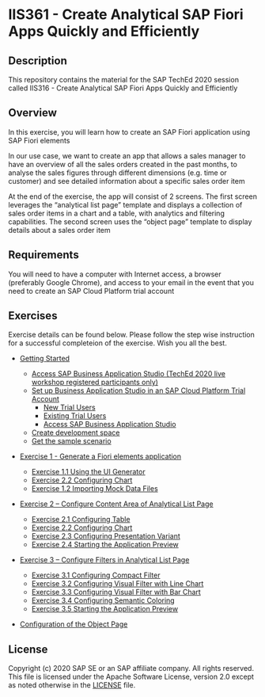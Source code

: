 # IIS361 - Create Analytical SAP Fiori Apps Quickly and Efficiently

## Description

This repository contains the material for the SAP TechEd 2020 session called IIS316 - Create Analytical SAP Fiori Apps Quickly and Efficiently  

## Overview

In this exercise, you will learn how to create an SAP Fiori application using SAP Fiori elements

In our use case, we want to create an app that allows a sales manager to have an overview of all the sales orders created in the past months, to analyse the sales figures through different dimensions (e.g. time or customer) and see detailed information about a specific sales order item

At the end of the exercise, the app will consist of 2 screens. The first screen leverages the “analytical list page” template and displays a collection of sales order items in a chart and a table, with analytics and filtering capabilities. The second screen uses the “object page” template to display details about a sales order item


## Requirements

You will need to have a computer with Internet access, a browser (preferably Google Chrome), and access to your email in the event that you need to create an SAP Cloud Platform trial account

## Exercises

Exercise details can be found below. Please follow the step wise instruction for a successful completeion of the exercise.
Wish you all the best.

- [Getting Started](exercises/ex0#getting-started---setting-up-your-development-environment)
  - [Access SAP Business Application Studio (TechEd 2020 live workshop registered participants only)](exercises/ex0#access-sap-business-application-studio-teched-2020-live-workshop-registered-participants-only)
  - [Set up Business Application Studio in an SAP Cloud Platform Trial Account](exercises/ex0#set-up-business-application-studio-in-an-sap-cloud-platform-trial-account)
    - [New Trial Users](exercises/ex0#new-trial-users)
    - [Existing Trial Users](exercises/ex0#existing-trial-users)
    - [Access SAP Business Application Studio](exercises/ex0#access-sap-business-application-studio)
  - [Create development space](exercises/ex0#create-dev-space)
  - [Get the sample scenario](exercises/ex0#get-the-sample-scenario)
- [Exercise 1 - Generate a Fiori elements application](exercises/ex1#exercise-1---generating-a-fiori-elements-app)
  - [Exercise 1.1 Using the UI Generator](exercises/ex1#exercise-11-using-the-ui-generator)
  - [Exercise 2.2 Configuring Chart](exercises/ex2#exercise-22-configuring-chart)
  - [Exercise 1.2 Importing Mock Data Files](exercises/ex1#exercise-12-importing-mock-data-files)
- [Exercise 2 – Configure Content Area of Analytical List Page](exercises/ex2/README.md#exercise-2---configure-content-area-in-analytical-list-page)
  - [Exercise 2.1 Configuring Table](exercises/ex2#exercise-21-configuring-table)
  - [Exercise 2.2 Configuring Chart](exercises/ex2#exercise-22-configuring-chart)
  - [Exercise 2.3 Configuring Presentation Variant](exercises/ex2#exercise-23-configuring-presentation-variant)
  - [Exercise 2.4 Starting the Application Preview](exercises/ex2#exercise-24-start-the-application-preview)
- [Exercise 3 – Configure Filters in Analytical List Page](exercises/ex3#exercise-3----configure-filters-in-analytical-list-page)
  - [Exercise 3.1 Configuring Compact Filter](exercises/ex3#exercise-31-configuring-compact-filter)
  - [Exercise 3.2 Configuring Visual Filter with Line Chart](exercises/ex3#exercise-32-configuring-visual-filter-with-line-chart)
  - [Exercise 3.3 Configuring Visual Filter with Bar Chart](exercises/ex3#exercise-33-configuring-visual-filter-with-bar-chart)
  - [Exercise 3.4 Configuring Semantic Coloring](exercises/ex3#exercise-34-configuring-semantic-coloring)
  - [Exercise 3.5 Starting the Application Preview](exercises/ex3#exercise-35-start-the-application-preview)

- [Configuration of the Object Page](exercises/ex4/README.md)

## License
Copyright (c) 2020 SAP SE or an SAP affiliate company. All rights reserved. This file is licensed under the Apache Software License, version 2.0 except as noted otherwise in the [LICENSE](LICENSES/Apache-2.0.txt) file.
